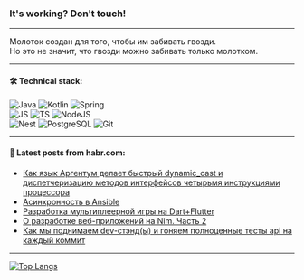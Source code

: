### It's working? Don't touch!

---
Молоток создан для того, чтобы им забивать гвозди. <br>
Но это не значит, что гвозди можно забивать только молотком.

---

#### 🛠️ Technical stack:

![Java](https://img.shields.io/badge/Java-informational?logo=Oracle&style=flat&logoColor=white&color=FF4500)
![Kotlin](https://img.shields.io/badge/Kotlin-informational?logo=Kotlin&style=flat&logoColor=white&color=774D97)
![Spring](https://img.shields.io/badge/SpringBoot-informational?logo=SpringBoot&style=flat&logoColor=white&color=6DB33F) <br>
![JS](https://img.shields.io/badge/JS-informational?logo=javaScript&style=flat&logoColor=black&color=F7Df1E)
![TS](https://img.shields.io/badge/TypeScript-informational?logo=typeScript&style=flat&logoColor=black&color=0667A8)
![NodeJS](https://img.shields.io/badge/NodeJS-informational?logo=node.js&style=flat&logoColor=white&color=70A760) <br>
![Nest](https://img.shields.io/badge/NestJS-informational?logo=NestJS&style=flat&logoColor=white&color=E0234E)
![PostgreSQL](https://img.shields.io/badge/PostgreSQL-informational?logo=PostgreSQL&style=flat&logoColor=white&color=DAA520)
![Git](https://img.shields.io/badge/Git-informational?logo=git&style=flat&logoColor=white&color=778899)

___

#### 💬 Latest posts from habr.com:

<!-- BLOG-POST-LIST:START -->
- [Как язык Аргентум делает быстрый dynamic_cast и диспетчеризацию методов интерфейсов четырьмя инструкциями процессора](https://habr.com/ru/articles/753650/?utm_source=habrahabr&utm_medium=rss&utm_campaign=753650)
- [Асинхронность в Ansible](https://habr.com/ru/companies/otus/articles/753642/?utm_source=habrahabr&utm_medium=rss&utm_campaign=753642)
- [Разработка мультиплеерной игры на Dart+Flutter](https://habr.com/ru/articles/753402/?utm_source=habrahabr&utm_medium=rss&utm_campaign=753402)
- [О разработке веб-приложений на Nim. Часть 2](https://habr.com/ru/articles/753634/?utm_source=habrahabr&utm_medium=rss&utm_campaign=753634)
- [Как мы поднимаем dev-стэнд&lpar;ы&rpar; и гоняем полноценные тесты api на каждый коммит](https://habr.com/ru/articles/753444/?utm_source=habrahabr&utm_medium=rss&utm_campaign=753444)
<!-- BLOG-POST-LIST:END -->

---
[![Top Langs](https://github-readme-stats-git-master-advtsetting-gmailcom.vercel.app/api/top-langs/?username=zloylis&langs_count=10&hide_title=false&title_color=e6edf3&size_weight=0.5&count_weight=0.5&layout=compact&hide_border=true&theme=dracula)](https://github.com/zloylis)

<!-- ![GitHub stats](https://github-readme-stats-git-master-advtsetting-gmailcom.vercel.app/api?username=zloylis&show_icons=true&hide_border=true&theme=dracula&hide_title=true&include_all_commits=true&count_private=true&hide=contribs&hide_rank=true) -->
